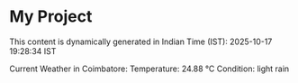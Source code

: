 # My Project

This content is dynamically generated in Indian Time (IST): 2025-10-17 19:28:34 IST


Current Weather in Coimbatore:
Temperature: 24.88 °C
Condition: light rain

